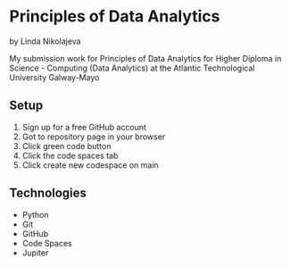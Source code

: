 # Principles of Data Analytics

by Linda Nikolajeva

My submission work for Principles of Data Analytics for Higher Diploma in Science - Computing (Data Analytics) at the Atlantic Technological University Galway-Mayo

## Setup

1. Sign up for a free GitHub account
2. Got to repository page in your browser
3. Click green code button
4. Click the code spaces tab
5. Click create new codespace on main

## Technologies

- Python
- Git
- GitHub
- Code Spaces
- Jupiter